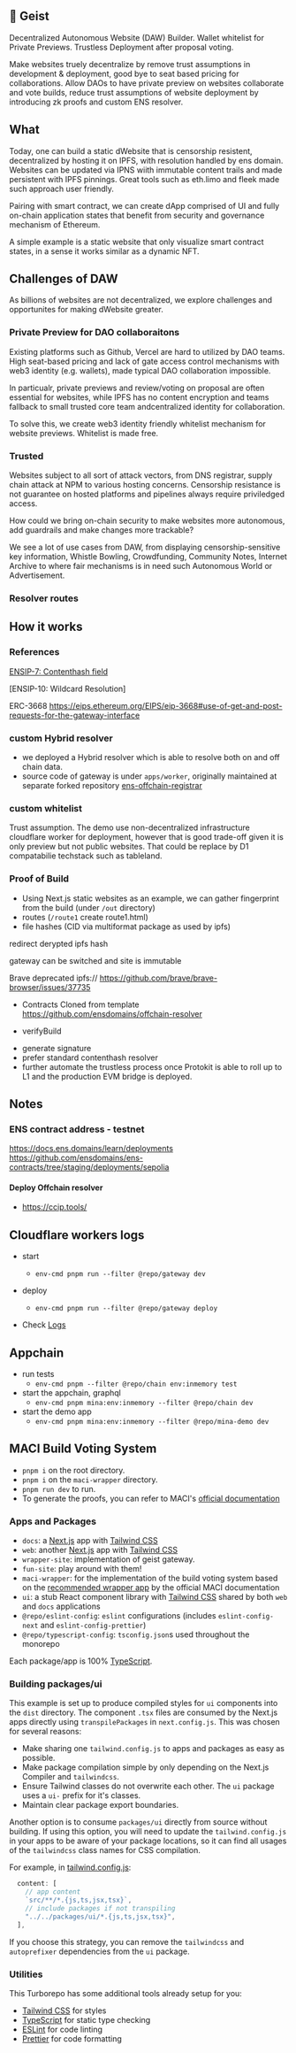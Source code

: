 ## 🤖 Geist

Decentralized Autonomous Website (DAW) Builder.
Wallet whitelist for Private Previews. Trustless Deployment after proposal voting.

Make websites truely decentralize by remove trust assumptions in development & deployment, good bye to seat based pricing for collaborations.
Allow DAOs to have private preview on websites collaborate and vote builds, reduce trust assumptions of website deployment by introducing zk proofs and custom ENS resolver.

## What

Today, one can build a static dWebsite that is censorship resistent, decentralized by hosting it on IPFS, with resolution handled by ens domain. Websites can be updated via IPNS wiith immutable content trails and made persistent with IPFS pinnings. Great tools such as eth.limo and fleek made such approach user friendly.

Pairing with smart contract, we can create dApp comprised of UI and fully on-chain application states that benefit from security and governance mechanism of Ethereum.

A simple example is a static website that only visualize smart contract states, in a sense it works similar as a dynamic NFT.

## Challenges of DAW

As billions of websites are not decentralized, we explore challenges and opportunites for making dWebsite greater.

### Private Preview for DAO collaboraitons

Existing platforms such as Github, Vercel are hard to utilized by DAO teams.
High seat-based pricing and lack of gate access control mechanisms with web3 identity (e.g. wallets), made typical DAO collaboration impossible.

In particualr, private previews and review/voting on proposal are often essential for websites, while IPFS has no content encryption and teams fallback to small trusted core team andcentralized identity for collaboration.

To solve this, we create web3 identity friendly whitelist mechanism for website previews. Whitelist is made free.

### Trusted

Websites subject to all sort of attack vectors, from DNS registrar, supply chain attack at NPM to various hosting concerns. Censorship resistance is not guarantee on hosted platforms and pipelines always require priviledged access.

How could we bring on-chain security to make websites more autonomous, add guardrails and make changes more trackable?

We see a lot of use cases from DAW, from displaying censorship-sensitive key information, Whistle Bowling, Crowdfunding, Community Notes, Internet Archive to where fair mechanisms is in need such Autonomous World or Advertisement.

### Resolver routes

## How it works

### References

[ENSIP-7: Contenthash field](https://docs.ens.domains/ensip/7)

[ENSIP-10: Wildcard Resolution]

ERC-3668
https://eips.ethereum.org/EIPS/eip-3668#use-of-get-and-post-requests-for-the-gateway-interface

### custom Hybrid resolver

- we deployed a Hybrid resolver which is able to resolve both on and off chain data.
- source code of gateway is under `apps/worker`, originally maintained at separate forked repository [ens-offchain-registrar](https://github.com/debuggingfuture/ens-offchain-registrar)

### custom whitelist

Trust assumption. The demo use non-decentralized infrastructure cloudflare worker for deployment, however that is good trade-off given it is only preview but not public websites. That could be replace by D1 compatabilie techstack such as tableland.

### Proof of Build

- Using Next.js static websites as an example, we can gather fingerprint from the build (under `/out` directory)
- routes (`/route1` create route1.html)
- file hashes (CID via multiformat package as used by ipfs)

redirect derypted ipfs hash

gateway can be switched and site is immutable

Brave deprecated ipfs://
https://github.com/brave/brave-browser/issues/37735

- Contracts Cloned from template https://github.com/ensdomains/offchain-resolver

<!-- Owner and deployer segregation -->

- verifyBuild
<!-- - executed by sequencer -->
- generate signature
- prefer standard contenthash resolver
- further automate the trustless process once Protokit is able to roll up to L1 and the production EVM bridge is deployed.

## Notes

### ENS contract address - testnet

https://docs.ens.domains/learn/deployments
https://github.com/ensdomains/ens-contracts/tree/staging/deployments/sepolia

#### Deploy Offchain resolver

- https://ccip.tools/

## Cloudflare workers logs

- start
  - `env-cmd pnpm run --filter @repo/gateway dev`
- deploy

  - `env-cmd pnpm run --filter @repo/gateway deploy`

- Check [Logs](https://dash.cloudflare.com/c91d52c288c452ab734ede1518b00e11/workers/services/view/ens-gateway/production/logs/live)

## Appchain

- run tests
  - `env-cmd pnpm --filter @repo/chain env:inmemory test`
- start the appchain, graphql
  - `env-cmd pnpm mina:env:inmemory --filter @repo/chain dev`
- start the demo app
  - `env-cmd pnpm mina:env:inmemory --filter @repo/mina-demo dev`

## MACI Build Voting System

- `pnpm i` on the root directory.
- `pnpm i` on the `maci-wrapper` directory.
- `pnpm run dev` to run.
- To generate the proofs, you can refer to MACI's [official documentation](https://maci.pse.dev/docs/quick-start/poll-finalization)

### Apps and Packages

- `docs`: a [Next.js](https://nextjs.org/) app with [Tailwind CSS](https://tailwindcss.com/)
- `web`: another [Next.js](https://nextjs.org/) app with [Tailwind CSS](https://tailwindcss.com/)
- `wrapper-site`: implementation of geist gateway.
- `fun-site`: play around with them!
- `maci-wrapper`: for the implementation of the build voting system based on the [recommended wrapper app](https://github.com/yashgo0018/maci-wrapper) by the official MACI documentation
- `ui`: a stub React component library with [Tailwind CSS](https://tailwindcss.com/) shared by both `web` and `docs` applications
- `@repo/eslint-config`: `eslint` configurations (includes `eslint-config-next` and `eslint-config-prettier`)
- `@repo/typescript-config`: `tsconfig.json`s used throughout the monorepo

Each package/app is 100% [TypeScript](https://www.typescriptlang.org/).

### Building packages/ui

This example is set up to produce compiled styles for `ui` components into the `dist` directory. The component `.tsx` files are consumed by the Next.js apps directly using `transpilePackages` in `next.config.js`. This was chosen for several reasons:

- Make sharing one `tailwind.config.js` to apps and packages as easy as possible.
- Make package compilation simple by only depending on the Next.js Compiler and `tailwindcss`.
- Ensure Tailwind classes do not overwrite each other. The `ui` package uses a `ui-` prefix for it's classes.
- Maintain clear package export boundaries.

Another option is to consume `packages/ui` directly from source without building. If using this option, you will need to update the `tailwind.config.js` in your apps to be aware of your package locations, so it can find all usages of the `tailwindcss` class names for CSS compilation.

For example, in [tailwind.config.js](packages/tailwind-config/tailwind.config.js):

```js
  content: [
    // app content
    `src/**/*.{js,ts,jsx,tsx}`,
    // include packages if not transpiling
    "../../packages/ui/*.{js,ts,jsx,tsx}",
  ],
```

If you choose this strategy, you can remove the `tailwindcss` and `autoprefixer` dependencies from the `ui` package.

### Utilities

This Turborepo has some additional tools already setup for you:

- [Tailwind CSS](https://tailwindcss.com/) for styles
- [TypeScript](https://www.typescriptlang.org/) for static type checking
- [ESLint](https://eslint.org/) for code linting
- [Prettier](https://prettier.io) for code formatting
